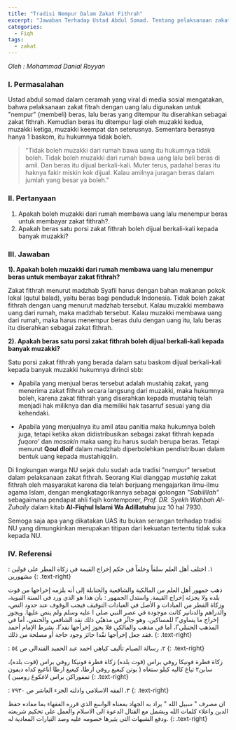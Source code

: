 ```yaml
---
title: "Tradisi Nempur Dalam Zakat Fithrah"
excerpt: "Jawaban Terhadap Ustad Abdul Somad. Tentang pelaksanaan zakat fitrah dengan uang"
categories:
  - Fiqh
tags:
  - zakat
---
```

_Oleh : Mohammad Danial Royyan_

### I. Permasalahan

Ustad abdul somad dalam ceramah yang viral di media sosial mengatakan, bahwa pelaksanaan zakat fitrah dengan uang lalu digunakan untuk "nempur" (membeli) beras, lalu beras yang ditempur itu diserahkan sebagai zakat fithrah. Kemudian beras itu ditempur lagi oleh muzakki kedua, muzakki ketiga, muzakki keempat dan seterusnya. Sementara berasnya hanya 1 baskom, itu hukumnya tidak boleh.

> "Tidak boleh muzakki dari rumah bawa uang itu hukumnya tidak boleh. Tidak boleh muzakki dari rumah bawa uang lalu beli beras di amil. Dan beras itu dijual berkali-kali. Muter terus, padahal beras itu haknya fakir miskin kok dijual. Kalau amilnya juragan beras dalam jumlah yang besar ya boleh."

### II. Pertanyaan

1. Apakah boleh muzakki dari rumah membawa uang lalu menempur beras
untuk membayar zakat fithrah?.
2. Apakah beras satu porsi zakat fithrah boleh dijual berkali-kali kepada
banyak muzakki?

### III. Jawaban

**1). Apakah boleh muzakki dari rumah membawa uang lalu menempur beras
untuk membayar zakat fithrah?**

Zakat fithrah menurut madzhab Syafii harus dengan bahan makanan pokok lokal (qutul balad), yaitu beras bagi penduduk Indonesia. Tidak boleh zakat fithrah dengan uang menurut madzhab tersebut. Kalau muzakki membawa uang dari rumah, maka madzhab tersebut. Kalau muzakki membawa uang dari rumah, maka harus menempur beras dulu dengan uang itu, lalu beras itu diserahkan sebagai zakat fithrah.

**2). Apakah beras satu porsi zakat fithrah boleh dijual berkali-kali kepada
banyak muzakki?**

Satu porsi zakat fithrah yang berada dalam satu baskom dijual berkali-kali kepada banyak muzakki hukumnya dirinci sbb:

* Apabila yang menjual beras tersebut adalah mustahiq zakat, yang menerima zakat fithrah secara langsung dari muzakki, maka hukumnya boleh, karena zakat fithrah yang diserahkan kepada mustahiq telah menjadi hak miliknya dan dia memiliki hak tasarruf sesuai yang dia kehendaki. 

* Apabila yang menjualnya itu amil atau panitia maka hukumnya boleh juga, tetapi ketika akan didistribusikan sebagai zakat fithrah kepada _fuqoro'_ dan _masakin_ maka uang itu harus sudah berupa beras. Tetapi menurut **Qoul dloif** dalam madzhab diperbolehkan pendistribuan dalam bentuk uang kepada mustahiqqiin.

Di lingkungan warga NU sejak dulu sudah ada tradisi "_nempur_" tersebut dalam pelaksanaan zakat fithrah. Seorang Kiai dianggap _mustahiq_ zakat fithrah oleh masyarakat karena dia telah berjuang mengajarkan ilmu-ilmu agama Islam, dengan mengkatagorikannya sebagai golongan _"Sabilillah"_ sebagaimana pendapat ahli fiqih kontemporer, _Prof. DR. Syekh Wahbah Al-Zuhaily_ dalam kitab **Al-Fiqhul Islami Wa Adillatuhu** juz 10 hal 7930.

Semoga saja apa yang dikatakan UAS itu bukan serangan terhadap tradisi NU yang dimungkinkan merupakan titipan dari kekuatan tertentu tidak suka kepada NU.

### IV. Referensi 

 :
١. اختلف أهل العلم سلفاً وخلفاً في حكم إخراج القيمة في زكاة الفطر على قولين مشهورين
{: .text-right}

ذهب جمهور أهل العلم من المالكية والشافعية والحنابلة إلى أنه يلزمه إخراجها من قوت بلده ولا يجزئه إخراج القيمة. واستدل الجمهور : بأن هذا هو الذي ورد في السنة النبوية، وزكاة الفطر من العبادات و الأصل في العبادات التوقيف فيجب الوقوف عند حدود النص، والدراهم والدنانير كانت موجودة في عصر النبي صلى ا عليه وسلم ولم ينص عليها. ويجوز إخراج ما يساوي ًا للمساكين، وهو جائٌز في مذهبْي ذلك نقد الشافعي والحنفي، أما في المذهب الحنبلي ًا، أما في مذهب والمالكي فلا يجوز إخراُجها نقد ًا، بشرط الإمام أحمد فقد جعل إخراَجها نقًدا جائز وجود حاجة أو مصلحة من ذلك.
{: .text-right}

 :
٢. رسالة الصيام تأليف كياهي احمد عبد الحميد القندالي ص ٥٤
{: .text-right}

زكاة فطرة فونيكا روفي براس (قوت بلده) زكاة فطرة فونيكا روفي براس (قوت بلده)، سابن٢ تياغ كاليه كيلو ستغاه ( بوتن كيغيغ روفي ارطا، كيغيغ ارطا اناغيغ كداه ديفون تمفوراكن براس لاغكوغ روميين )
{: .text-right}

 :
٣. الفقه الاسلامي وادلته الجزء العاشر ص ٧٩٣٠
{: .text-right}

ان مصرف " سبيل الله " يراد به الجهاد بمعناه الواسع الذي قرره الفقهاء بما مفاده حفظ الدين واعلاء كلمات الله ويشمل مع القتال الدعوة الى الاسلام والعمل على تحكيم شريعته ودفع الشبهات التي يثيرها خصومه عليه وصد التيارات المعادية له.
{: .text-right}

